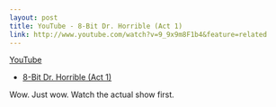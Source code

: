 ```yaml
--- 
layout: post
title: YouTube - 8-Bit Dr. Horrible (Act 1)
link: http://www.youtube.com/watch?v=9_9x9m8F1b4&feature=related
---
```

<a href=
"http://www.youtube.com/watch?v=9_9x9m8F1b4&amp;feature=related">YouTube
- 8-Bit Dr. Horrible (Act 1)</a><br>

<p>Wow. Just wow. Watch the actual show first.</p>

